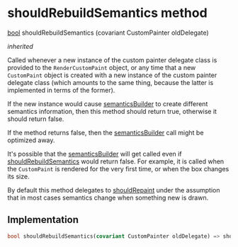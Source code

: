


# shouldRebuildSemantics method








[bool](https://api.flutter.dev/flutter/dart-core/bool-class.html) shouldRebuildSemantics
(covariant CustomPainter oldDelegate)

_inherited_



<p>Called whenever a new instance of the custom painter delegate class is
provided to the <code>RenderCustomPaint</code> object, or any time that a new
<code>CustomPaint</code> object is created with a new instance of the custom painter
delegate class (which amounts to the same thing, because the latter is
implemented in terms of the former).</p>
<p>If the new instance would cause <a href="../../components_arc/ArcPainter/semanticsBuilder.md">semanticsBuilder</a> to create different
semantics information, then this method should return true, otherwise it
should return false.</p>
<p>If the method returns false, then the <a href="../../components_arc/ArcPainter/semanticsBuilder.md">semanticsBuilder</a> call might be
optimized away.</p>
<p>It's possible that the <a href="../../components_arc/ArcPainter/semanticsBuilder.md">semanticsBuilder</a> will get called even if
<a href="../../components_arc/ArcPainter/shouldRebuildSemantics.md">shouldRebuildSemantics</a> would return false. For example, it is called
when the <code>CustomPaint</code> is rendered for the very first time, or when the
box changes its size.</p>
<p>By default this method delegates to <a href="../../components_arc/ArcPainter/shouldRepaint.md">shouldRepaint</a> under the assumption
that in most cases semantics change when something new is drawn.</p>



## Implementation

```dart
bool shouldRebuildSemantics(covariant CustomPainter oldDelegate) => shouldRepaint(oldDelegate);
```







